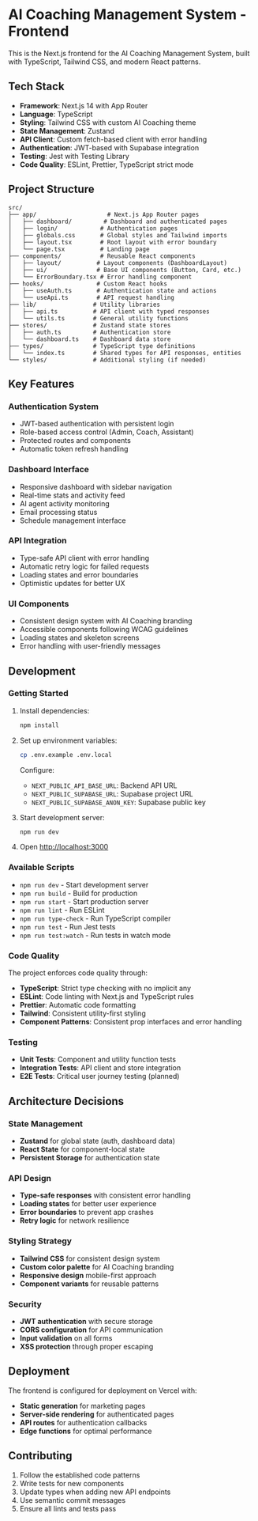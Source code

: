 # AI Coaching Management System - Frontend

This is the Next.js frontend for the AI Coaching Management System, built with TypeScript, Tailwind CSS, and modern React patterns.

## Tech Stack

- **Framework**: Next.js 14 with App Router
- **Language**: TypeScript
- **Styling**: Tailwind CSS with custom AI Coaching theme
- **State Management**: Zustand
- **API Client**: Custom fetch-based client with error handling
- **Authentication**: JWT-based with Supabase integration
- **Testing**: Jest with Testing Library
- **Code Quality**: ESLint, Prettier, TypeScript strict mode

## Project Structure

```
src/
├── app/                    # Next.js App Router pages
│   ├── dashboard/         # Dashboard and authenticated pages
│   ├── login/            # Authentication pages
│   ├── globals.css       # Global styles and Tailwind imports
│   ├── layout.tsx        # Root layout with error boundary
│   └── page.tsx          # Landing page
├── components/           # Reusable React components
│   ├── layout/          # Layout components (DashboardLayout)
│   ├── ui/              # Base UI components (Button, Card, etc.)
│   └── ErrorBoundary.tsx # Error handling component
├── hooks/               # Custom React hooks
│   ├── useAuth.ts       # Authentication state and actions
│   └── useApi.ts        # API request handling
├── lib/                # Utility libraries
│   ├── api.ts          # API client with typed responses
│   └── utils.ts        # General utility functions
├── stores/             # Zustand state stores
│   ├── auth.ts         # Authentication store
│   └── dashboard.ts    # Dashboard data store
├── types/              # TypeScript type definitions
│   └── index.ts        # Shared types for API responses, entities
└── styles/             # Additional styling (if needed)
```

## Key Features

### Authentication System
- JWT-based authentication with persistent login
- Role-based access control (Admin, Coach, Assistant)
- Protected routes and components
- Automatic token refresh handling

### Dashboard Interface
- Responsive dashboard with sidebar navigation
- Real-time stats and activity feed
- AI agent activity monitoring
- Email processing status
- Schedule management interface

### API Integration
- Type-safe API client with error handling
- Automatic retry logic for failed requests
- Loading states and error boundaries
- Optimistic updates for better UX

### UI Components
- Consistent design system with AI Coaching branding
- Accessible components following WCAG guidelines
- Loading states and skeleton screens
- Error handling with user-friendly messages

## Development

### Getting Started

1. Install dependencies:
   ```bash
   npm install
   ```

2. Set up environment variables:
   ```bash
   cp .env.example .env.local
   ```
   
   Configure:
   - `NEXT_PUBLIC_API_BASE_URL`: Backend API URL
   - `NEXT_PUBLIC_SUPABASE_URL`: Supabase project URL
   - `NEXT_PUBLIC_SUPABASE_ANON_KEY`: Supabase public key

3. Start development server:
   ```bash
   npm run dev
   ```

4. Open [http://localhost:3000](http://localhost:3000)

### Available Scripts

- `npm run dev` - Start development server
- `npm run build` - Build for production
- `npm run start` - Start production server
- `npm run lint` - Run ESLint
- `npm run type-check` - Run TypeScript compiler
- `npm run test` - Run Jest tests
- `npm run test:watch` - Run tests in watch mode

### Code Quality

The project enforces code quality through:

- **TypeScript**: Strict type checking with no implicit any
- **ESLint**: Code linting with Next.js and TypeScript rules
- **Prettier**: Automatic code formatting
- **Tailwind**: Consistent utility-first styling
- **Component Patterns**: Consistent prop interfaces and error handling

### Testing

- **Unit Tests**: Component and utility function tests
- **Integration Tests**: API client and store integration
- **E2E Tests**: Critical user journey testing (planned)

## Architecture Decisions

### State Management
- **Zustand** for global state (auth, dashboard data)
- **React State** for component-local state
- **Persistent Storage** for authentication state

### API Design
- **Type-safe responses** with consistent error handling
- **Loading states** for better user experience
- **Error boundaries** to prevent app crashes
- **Retry logic** for network resilience

### Styling Strategy
- **Tailwind CSS** for consistent design system
- **Custom color palette** for AI Coaching branding
- **Responsive design** mobile-first approach
- **Component variants** for reusable patterns

### Security
- **JWT authentication** with secure storage
- **CORS configuration** for API communication
- **Input validation** on all forms
- **XSS protection** through proper escaping

## Deployment

The frontend is configured for deployment on Vercel with:

- **Static generation** for marketing pages
- **Server-side rendering** for authenticated pages
- **API routes** for authentication callbacks
- **Edge functions** for optimal performance

## Contributing

1. Follow the established code patterns
2. Write tests for new components
3. Update types when adding new API endpoints
4. Use semantic commit messages
5. Ensure all lints and tests pass